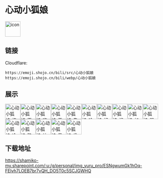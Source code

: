 # 心动小狐娘
<img src="https://emoji.shojo.cn/bili/src/心动小狐娘/icon.png" width="50" height="50" alt="icon">

## 链接
Cloudflare:
```
https://emoji.shojo.cn/bili/src/心动小狐娘
https://emoji.shojo.cn/bili/webp/心动小狐娘
```
## 展示
<img src="https://emoji.shojo.cn/bili/src/心动小狐娘/心动小狐娘-棒.png" width="50" height="50" alt="心动小狐娘-棒"><img src="https://emoji.shojo.cn/bili/src/心动小狐娘/心动小狐娘-不行.png" width="50" height="50" alt="心动小狐娘-不行"><img src="https://emoji.shojo.cn/bili/src/心动小狐娘/心动小狐娘-吃瓜.png" width="50" height="50" alt="心动小狐娘-吃瓜"><img src="https://emoji.shojo.cn/bili/src/心动小狐娘/心动小狐娘-干杯.png" width="50" height="50" alt="心动小狐娘-干杯"><img src="https://emoji.shojo.cn/bili/src/心动小狐娘/心动小狐娘-告白.png" width="50" height="50" alt="心动小狐娘-告白"><img src="https://emoji.shojo.cn/bili/src/心动小狐娘/心动小狐娘-哈喽.png" width="50" height="50" alt="心动小狐娘-哈喽"><img src="https://emoji.shojo.cn/bili/src/心动小狐娘/心动小狐娘-好的.png" width="50" height="50" alt="心动小狐娘-好的"><img src="https://emoji.shojo.cn/bili/src/心动小狐娘/心动小狐娘-记仇.png" width="50" height="50" alt="心动小狐娘-记仇"><img src="https://emoji.shojo.cn/bili/src/心动小狐娘/心动小狐娘-加油.png" width="50" height="50" alt="心动小狐娘-加油"><img src="https://emoji.shojo.cn/bili/src/心动小狐娘/心动小狐娘-哭哭.png" width="50" height="50" alt="心动小狐娘-哭哭"><img src="https://emoji.shojo.cn/bili/src/心动小狐娘/心动小狐娘-冷漠.png" width="50" height="50" alt="心动小狐娘-冷漠"><img src="https://emoji.shojo.cn/bili/src/心动小狐娘/心动小狐娘-略略.png" width="50" height="50" alt="心动小狐娘-略略"><img src="https://emoji.shojo.cn/bili/src/心动小狐娘/心动小狐娘-纳尼.png" width="50" height="50" alt="心动小狐娘-纳尼"><img src="https://emoji.shojo.cn/bili/src/心动小狐娘/心动小狐娘-思考.png" width="50" height="50" alt="心动小狐娘-思考"><img src="https://emoji.shojo.cn/bili/src/心动小狐娘/心动小狐娘-偷看.png" width="50" height="50" alt="心动小狐娘-偷看">

## 下载地址

https://shamiko-my.sharepoint.com/:u:/g/personal/img_yuru_pro/ESNgwumGk1hOq-FElvh7LOEB7br7vQH_DO5T0c5SCJGWHQ